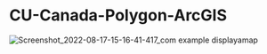 # CU-Canada-Polygon-ArcGIS

![Screenshot_2022-08-17-15-16-41-417_com example displayamap](https://user-images.githubusercontent.com/62026125/185432635-add02d2e-eb12-4fc5-8d66-669ad95b94fe.jpg)
